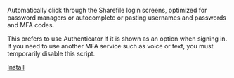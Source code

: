 Automatically click through the Sharefile login screens, optimized for password managers or autocomplete or pasting usernames and passwords and MFA codes.

This prefers to use Authenticator if it is shown as an option when signing in. If you need to use another MFA service such as voice or text, you must temporarily disable this script.

[Install](binki-sharefile-autologin.user.js?raw=1)
